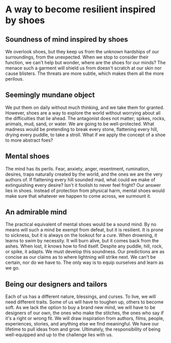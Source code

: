 ﻿# A way to become resilient inspired by shoes

## Soundness of mind inspired by shoes
We overlook shoes, but they keep us from the unknown hardships of our surroundings, from the unexpected. 
When we stop to consider their function, we can't help but wonder, where are the shoes for our minds? 
The menace such a garment will shield us from doesn't scratch at our skin nor cause blisters. The threats are more subtle, which makes them all the more perilous.
## Seemingly mundane object
We put them on daily without much thinking, and we take them for granted. However, shoes are a way to explore the world without worrying about all the difficulties that lie ahead. 
The antagonist does not matter; spikes, rocks, animals, mud, sand, or water. We are going to be well-protected. 
What madness would be pretending to break every stone, flattening every hill, drying every puddle, to take a stroll. 
What if we apply the concept of a shoe to more abstract foes? 
## Mental shoes
The mind has its perils. 
Fear, anxiety, anger, resentment, rumination, desires, traps naturally created by the world, and the ones we are the very authors of. 
If flattening every hill sounded mad, what could we make of extinguishing every desire? Isn't it foolish to never feel fright? 
Our answer lies in shoes. Instead of protection from physical harm, mental shoes would make sure that whatever we happen to come across, we surmount it.
## An admirable mind
The practical equivalent of mental shoes would be a sound mind. 
By no means will such a mind be exempt from defeat, but it is resilient. 
It is prone to sickness, but it is always on the lookout for a cure. 
When drowning, it learns to swim by necessity. 
It will burn alive, but it comes back from the ashes. 
When lost, it knows how to find itself. 
Despite any puddle, hill, rock, or spike, it adapts. We must develop this soundness. Our predictions are as concise as our claims as to where lightning will strike next. We can't be certain, nor do we have to. The only way is to equip ourselves and learn as we go.
## Being our designers and tailors
Each of us has a different nature, blessings, and curses. 
To live, we will need different traits. Some of us will have to toughen up, others to become soft. As we lack the option to buy a brand new mind, we will have to be designers of our own, the ones who make the stitches, the ones who say if it's a right or wrong fit. 
We will draw inspiration from authors, films, people, experiences, stories, and anything else we find meaningful. We have our lifetime to pull ideas from and grow. 
Ultimately, the responsibility of being well-equipped and up to the challenge lies with us.

